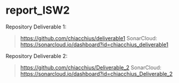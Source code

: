 # report_ISW2

Repository Deliverable 1:
> https://github.com/chiacchius/deliverable1
SonarCloud: https://sonarcloud.io/dashboard?id=chiacchius_deliverable1

Repository Deliverable 2:
> https://github.com/chiacchius/Deliverable_2
SonarCloud: https://sonarcloud.io/dashboard?id=chiacchius_Deliverable_2